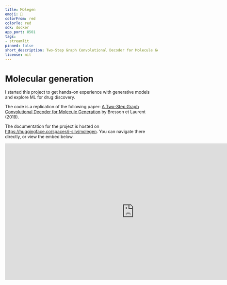 ```yaml
---
title: Molegen
emoji: 🚀
colorFrom: red
colorTo: red
sdk: docker
app_port: 8501
tags:
- streamlit
pinned: false
short_description: Two-Step Graph Convolutional Decoder for Molecule Generation
license: mit
---
```



# Molecular generation

I started this project to get hands-on experience with generative models and explore ML for drug discovery. 

The code is a replication of the following paper: [A Two-Step Graph Convolutional Decoder for Molecule Generation](https://arxiv.org/abs/1906.03412) by Bresson et Laurent (2019).

The documentation for the project is hosted on https://huggingface.co/spaces/j-silv/molegen. You can navigate there directly, or view the embed below.

<iframe
	id="molegen-frame-1"
	src="https://j-silv-molegen.hf.space"
	frameborder="0"
	width="850"
	height="450"
></iframe>
<script src="https://cdn.jsdelivr.net/npm/iframe-resizer@4.3.4/js/iframeResizer.min.js"></script>
<script>
  iFrameResize({}, "#molegen-frame-1")
</script>